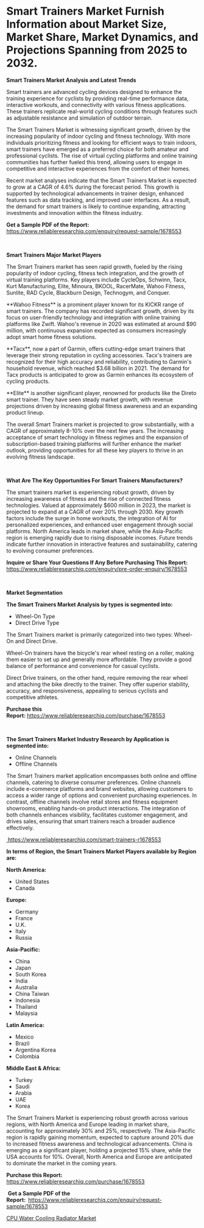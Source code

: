 <p><h1>Smart Trainers Market Furnish Information about Market Size, Market Share, Market Dynamics, and Projections Spanning from 2025 to 2032.</h1></p><p><strong>Smart Trainers Market Analysis and Latest Trends</strong></p>
<p><p>Smart trainers are advanced cycling devices designed to enhance the training experience for cyclists by providing real-time performance data, interactive workouts, and connectivity with various fitness applications. These trainers replicate real-world cycling conditions through features such as adjustable resistance and simulation of outdoor terrain.</p><p>The Smart Trainers Market is witnessing significant growth, driven by the increasing popularity of indoor cycling and fitness technology. With more individuals prioritizing fitness and looking for efficient ways to train indoors, smart trainers have emerged as a preferred choice for both amateur and professional cyclists. The rise of virtual cycling platforms and online training communities has further fueled this trend, allowing users to engage in competitive and interactive experiences from the comfort of their homes.</p><p>Recent market analyses indicate that the Smart Trainers Market is expected to grow at a CAGR of 4.6% during the forecast period. This growth is supported by technological advancements in trainer design, enhanced features such as data tracking, and improved user interfaces. As a result, the demand for smart trainers is likely to continue expanding, attracting investments and innovation within the fitness industry.</p></p>
<p><strong>Get a Sample PDF of the Report:&nbsp;</strong> <a href="https://www.reliableresearchiq.com/enquiry/request-sample/1678553?utm_campaign=2313&utm_medium=2&utm_source=Github&utm_content=ia&utm_term=24032025&utm_id=smart-trainers">https://www.reliableresearchiq.com/enquiry/request-sample/1678553</a></p>
<p>&nbsp;</p>
<p><strong>Smart Trainers Major Market Players</strong></p>
<p><p>The Smart Trainers market has seen rapid growth, fueled by the rising popularity of indoor cycling, fitness tech integration, and the growth of virtual training platforms. Key players include CycleOps, Schwinn, Tacx, Kurt Manufacturing, Elite, Minoura, BKOOL, RacerMate, Wahoo Fitness, Sunlite, RAD Cycle, Blackburn Design, Technogym, and Conquer.</p><p>**Wahoo Fitness** is a prominent player known for its KICKR range of smart trainers. The company has recorded significant growth, driven by its focus on user-friendly technology and integration with online training platforms like Zwift. Wahoo's revenue in 2020 was estimated at around $90 million, with continuous expansion expected as consumers increasingly adopt smart home fitness solutions.</p><p>**Tacx**, now a part of Garmin, offers cutting-edge smart trainers that leverage their strong reputation in cycling accessories. Tacx's trainers are recognized for their high accuracy and reliability, contributing to Garmin's household revenue, which reached $3.68 billion in 2021. The demand for Tacx products is anticipated to grow as Garmin enhances its ecosystem of cycling products.</p><p>**Elite** is another significant player, renowned for products like the Direto smart trainer. They have seen steady market growth, with revenue projections driven by increasing global fitness awareness and an expanding product lineup.</p><p>The overall Smart Trainers market is projected to grow substantially, with a CAGR of approximately 8-10% over the next few years. The increasing acceptance of smart technology in fitness regimes and the expansion of subscription-based training platforms will further enhance the market outlook, providing opportunities for all these key players to thrive in an evolving fitness landscape.</p></p>
<p>&nbsp;</p>
<p><strong>What Are The Key Opportunities For Smart Trainers Manufacturers?</strong></p>
<p><p>The smart trainers market is experiencing robust growth, driven by increasing awareness of fitness and the rise of connected fitness technologies. Valued at approximately $600 million in 2023, the market is projected to expand at a CAGR of over 20% through 2030. Key growth factors include the surge in home workouts, the integration of AI for personalized experiences, and enhanced user engagement through social platforms. North America leads in market share, while the Asia-Pacific region is emerging rapidly due to rising disposable incomes. Future trends indicate further innovation in interactive features and sustainability, catering to evolving consumer preferences.</p></p>
<p><strong>Inquire or Share Your Questions If Any Before Purchasing This Report:</strong> <a href="https://www.reliableresearchiq.com/enquiry/pre-order-enquiry/1678553?utm_campaign=2313&utm_medium=2&utm_source=Github&utm_content=ia&utm_term=24032025&utm_id=smart-trainers">https://www.reliableresearchiq.com/enquiry/pre-order-enquiry/1678553</a></p>
<p>&nbsp;</p>
<p><strong>Market Segmentation</strong></p>
<p><strong>The Smart Trainers Market Analysis by types is segmented into:</strong></p>
<p><ul><li>Wheel-On Type</li><li>Direct Drive Type</li></ul></p>
<p><p>The Smart Trainers market is primarily categorized into two types: Wheel-On and Direct Drive. </p><p>Wheel-On trainers have the bicycle's rear wheel resting on a roller, making them easier to set up and generally more affordable. They provide a good balance of performance and convenience for casual cyclists. </p><p>Direct Drive trainers, on the other hand, require removing the rear wheel and attaching the bike directly to the trainer. They offer superior stability, accuracy, and responsiveness, appealing to serious cyclists and competitive athletes.</p></p>
<p><strong>Purchase this Report:&nbsp;</strong><a href="https://www.reliableresearchiq.com/purchase/1678553?utm_campaign=2313&utm_medium=2&utm_source=Github&utm_content=ia&utm_term=24032025&utm_id=smart-trainers">https://www.reliableresearchiq.com/purchase/1678553</a></p>
<p>&nbsp;</p>
<p><strong>The Smart Trainers Market Industry Research by Application is segmented into:</strong></p>
<p><ul><li>Online Channels</li><li>Offline Channels</li></ul></p>
<p><p>The Smart Trainers market application encompasses both online and offline channels, catering to diverse consumer preferences. Online channels include e-commerce platforms and brand websites, allowing customers to access a wider range of options and convenient purchasing experiences. In contrast, offline channels involve retail stores and fitness equipment showrooms, enabling hands-on product interactions. The integration of both channels enhances visibility, facilitates customer engagement, and drives sales, ensuring that smart trainers reach a broader audience effectively.</p></p>
<p><a href="https://www.reliableresearchiq.com/smart-trainers-r1678553?utm_campaign=2313&utm_medium=2&utm_source=Github&utm_content=ia&utm_term=24032025&utm_id=smart-trainers">&nbsp;https://www.reliableresearchiq.com/smart-trainers-r1678553</a></p>
<p><strong>In terms of Region, the Smart Trainers Market Players available by Region are:</strong></p>
<p>
    <p> <strong> North America: </strong>
        <ul>
            <li>United States</li>
            <li>Canada</li>
        </ul>
        </p> 
    <p> <strong> Europe: </strong>
        <ul>
            <li>Germany</li>
            <li>France</li>
            <li>U.K.</li>
            <li>Italy</li>
            <li>Russia</li>
        </ul>
        </p> 
    <p> <strong> Asia-Pacific: </strong>
        <ul>
            <li>China</li>
            <li>Japan</li>
            <li>South Korea</li>
            <li>India</li>
            <li>Australia</li>
            <li>China Taiwan</li>
            <li>Indonesia</li>
            <li>Thailand</li>
            <li>Malaysia</li>
        </ul>
        </p> 
    <p> <strong> Latin America: </strong>
        <ul>
            <li>Mexico</li>
            <li>Brazil</li>
            <li>Argentina Korea</li>
            <li>Colombia</li>
        </ul>
        </p> 
    <p> <strong> Middle East & Africa: </strong>
        <ul>
            <li>Turkey</li>
            <li>Saudi</li>
            <li>Arabia</li>
            <li>UAE</li>
            <li>Korea</li>
        </ul>
    </p>
    </p>
<p><p>The Smart Trainers Market is experiencing robust growth across various regions, with North America and Europe leading in market share, accounting for approximately 30% and 25%, respectively. The Asia-Pacific region is rapidly gaining momentum, expected to capture around 20% due to increased fitness awareness and technological advancements. China is emerging as a significant player, holding a projected 15% share, while the USA accounts for 10%. Overall, North America and Europe are anticipated to dominate the market in the coming years.</p></p>
<p><strong>Purchase this Report: </strong><a href="https://www.reliableresearchiq.com/purchase/1678553?utm_campaign=2313&utm_medium=2&utm_source=Github&utm_content=ia&utm_term=24032025&utm_id=smart-trainers">https://www.reliableresearchiq.com/purchase/1678553</a></p>
<p>&nbsp;<strong>Get a Sample PDF of the Report:&nbsp;&nbsp;</strong><a href="https://www.reliableresearchiq.com/enquiry/request-sample/1678553?utm_campaign=2313&utm_medium=2&utm_source=Github&utm_content=ia&utm_term=24032025&utm_id=smart-trainers">https://www.reliableresearchiq.com/enquiry/request-sample/1678553</a></p>
<p><strong></strong></p>
<p><p><a href="https://github.com/klindsey95/Market-Research-Report-List-1/blob/main/cpu-water-cooling-radiator-market.md?utm_campaign=2313&utm_medium=2&utm_source=Github&utm_content=ia&utm_term=24032025&utm_id=smart-trainers">CPU Water Cooling Radiator Market</a></p></p>